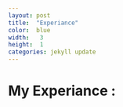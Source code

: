 ```yaml
---
layout: post
title:  "Experiance"
color:  blue
width:   3
height:  1
categories: jekyll update
---
```

# My Experiance :
